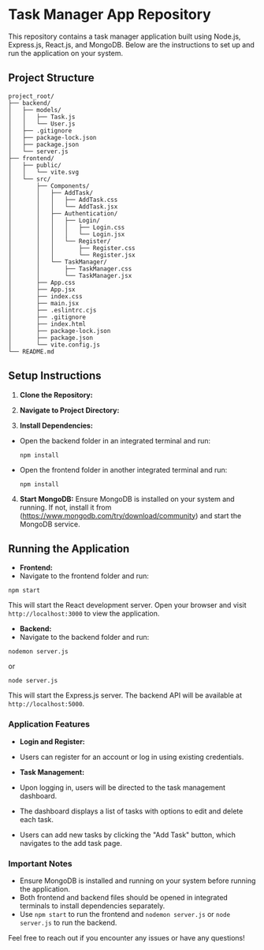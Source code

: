 # Task Manager App Repository

This repository contains a task manager application built using Node.js, Express.js, React.js, and MongoDB. Below are the instructions to set up and run the application on your system.

## Project Structure

```
project_root/
├── backend/
│   ├── models/
│   │   ├── Task.js
│   │   └── User.js
│   ├── .gitignore
│   ├── package-lock.json
│   ├── package.json
│   └── server.js
├── frontend/
│   ├── public/
│   │   └── vite.svg
│   └── src/
│       ├── Components/
│       │   ├── AddTask/
│       │   │   ├── AddTask.css
│       │   │   └── AddTask.jsx
│       │   ├── Authentication/
│       │   │   ├── Login/
│       │   │   │   ├── Login.css
│       │   │   │   └── Login.jsx
│       │   │   └── Register/
│       │   │       ├── Register.css
│       │   │       └── Register.jsx
│       │   └── TaskManager/
│       │       ├── TaskManager.css
│       │       └── TaskManager.jsx
│       ├── App.css
│       ├── App.jsx
│       ├── index.css
│       ├── main.jsx
│       ├── .eslintrc.cjs
│       ├── .gitignore
│       ├── index.html
│       ├── package-lock.json
│       ├── package.json
│       └── vite.config.js
└── README.md

```


## Setup Instructions

1. **Clone the Repository:**

2. **Navigate to Project Directory:**

3. **Install Dependencies:**
- Open the backend folder in an integrated terminal and run:
  ```
  npm install
  ```
- Open the frontend folder in another integrated terminal and run:
  ```
  npm install
  ```

4. **Start MongoDB:**
Ensure MongoDB is installed on your system and running. If not, install it from (https://www.mongodb.com/try/download/community) and start the MongoDB service.

## Running the Application

- **Frontend:**
- Navigate to the frontend folder and run:
 ```
 npm start
 ```
This will start the React development server. Open your browser and visit `http://localhost:3000` to view the application.

- **Backend:**
- Navigate to the backend folder and run:
 ```
 nodemon server.js
 ```
 or
 ```
 node server.js
 ```
This will start the Express.js server. The backend API will be available at `http://localhost:5000`.

### Application Features

- **Login and Register:**
- Users can register for an account or log in using existing credentials.

- **Task Management:**
- Upon logging in, users will be directed to the task management dashboard.
- The dashboard displays a list of tasks with options to edit and delete each task.
- Users can add new tasks by clicking the "Add Task" button, which navigates to the add task page.

### Important Notes

- Ensure MongoDB is installed and running on your system before running the application.
- Both frontend and backend files should be opened in integrated terminals to install dependencies separately.
- Use `npm start` to run the frontend and `nodemon server.js` or `node server.js` to run the backend.

Feel free to reach out if you encounter any issues or have any questions!
